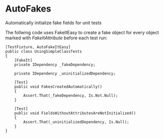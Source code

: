# AutoFakes
Automatically initialize fake fields for unit tests

The follwing code uses FakeItEasy to create a fake object for every object marked with *FakeItAttribute* before each test run:

```
[TestFixture, AutoFakeItEasy]
public class UsingSimpleClassTests
{
    [FakeIt]
    private IDependency _fakeDependency;

    private IDependency _uninitializedDependency;

    [Test]
    public void FakesCreatedAutomatically()
    {
        Assert.That(_fakeDependency, Is.Not.Null);
    }

    [Test]
    public void FieldsWithoutAttributesAreNotInitialized()
    {
        Assert.That(_uninitializedDependency, Is.Null);
    }
}
```
